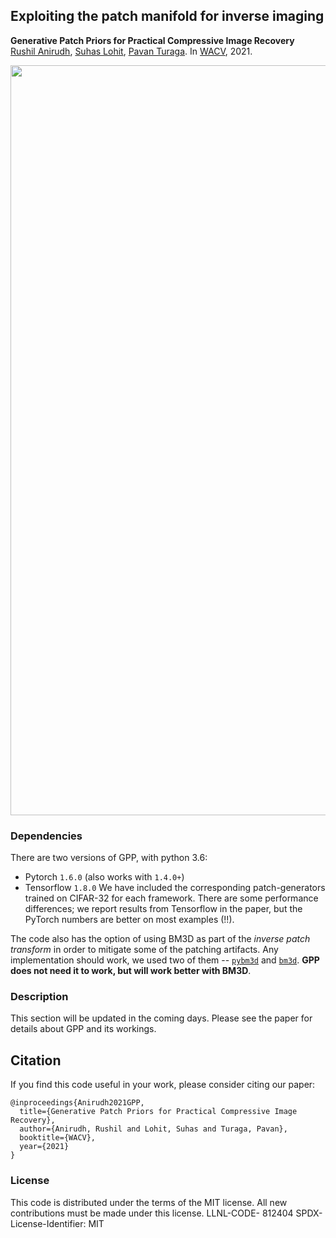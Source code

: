 
## Exploiting the patch manifold for inverse imaging

**Generative Patch Priors for Practical Compressive Image Recovery**  
[Rushil Anirudh](https://rushila.com/), [Suhas Lohit](https://suhaslohit.github.io/), [Pavan Turaga](https://pavanturaga.com/). In [WACV](https://openaccess.thecvf.com/content/WACV2021/html/Anirudh_Generative_Patch_Priors_for_Practical_Compressive_Image_Recovery_WACV_2021_paper.html), 2021.

<img src='https://rushilacom.files.wordpress.com/2021/01/color_figure_v2.jpg' width=1200>

### Dependencies
There are two versions of GPP, with python 3.6: 
* Pytorch `1.6.0` (also works with `1.4.0+`)
* Tensorflow `1.8.0`
We have included the corresponding patch-generators trained on CIFAR-32 for each framework. There are some performance differences; we report results from Tensorflow in the paper, but the PyTorch numbers are better on most examples (!!). 

The code also has the option of using BM3D as part of the _inverse patch transform_ in order to mitigate some of the patching artifacts. Any implementation should work, we used two of them -- [`pybm3d`](https://github.com/ericmjonas/pybm3d) and [`bm3d`](https://pypi.org/project/bm3d/). **GPP does not need it to work, but will work better with BM3D**.

### Description
This section will be updated in the coming days. Please see the paper for details about GPP and its workings.

## Citation
If you find this code useful in your work, please consider citing our paper:
```
@inproceedings{Anirudh2021GPP,
  title={Generative Patch Priors for Practical Compressive Image Recovery},
  author={Anirudh, Rushil and Lohit, Suhas and Turaga, Pavan},
  booktitle={WACV},
  year={2021}
}
```

### License
This code is distributed under the terms of the MIT license. All new contributions must be made under this license.
LLNL-CODE- 812404
SPDX-License-Identifier: MIT

